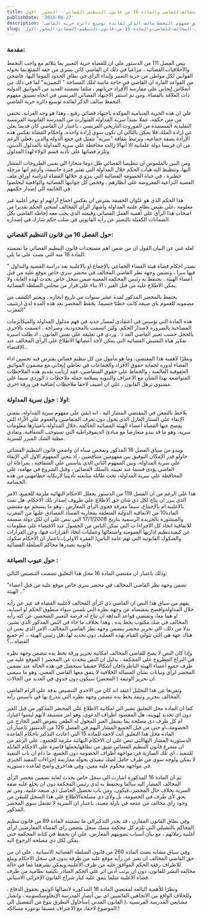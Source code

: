 ```yaml
---
title: الرأي المخالف للقاضي والمادة 16 من قانون التنظيم القضائي - المحور  الاول
publishDate: '2018-08-27'
description: 'ينص الفصل 111 من الدستور علي ان للقضاة حرية التعبير بما يتلائم مع واجب التحفظ والأخلاقيات القضائية ، مراعيا في ذلك ان القاضي كائن بشري من حقه التمتع بما تخوله القوانين لكل مواطن من حرية التعبير وإبداء الرأي في نطاق الحدود الموما اليها، فاضحي من القواعد القارة ان القاضي في حاجة ماسة لتلك المساحة “ التعبيرية” لما في ذلك من انعكاس إيجابي علي ممارسة الأفراد حرياتهم ، مثلما تضمنته العديد من المواثيق الدولية ذات العلاقة بالقضاء، ومن ثم استقر الاجتهاد القضائي الفرنسي في اتجاه تضييق مفهوم التحفظ سالف الذكر لفائدة توسيع دائرة حرية القاضي.'
slug: 'الرأي-المخالف-للقاضي-والمادة-16-من-قانون-التنظيم-القضائي-المحور-الاول'
---
```

### مقدمة:
ينص الفصل 111 من الدستور علي ان للقضاة حرية التعبير بما يتلائم مع واجب التحفظ والأخلاقيات القضائية ، مراعيا في ذلك ان القاضي كائن بشري من حقه التمتع بما تخوله القوانين لكل مواطن من حرية التعبير وإبداء الرأي في نطاق الحدود الموما اليها، فاضحي من القواعد القارة ان القاضي في حاجة ماسة لتلك المساحة " التعبيرية" لما في ذلك من انعكاس إيجابي علي ممارسة الأفراد حرياتهم ، مثلما تضمنته العديد من المواثيق الدولية ذات العلاقة بالقضاء، ومن ثم استقر الاجتهاد القضائي الفرنسي في اتجاه تضييق مفهوم التحفظ سالف الذكر لفائدة توسيع دائرة حرية القاضي.

علي ان هذه الحرية المتنامية المؤكدة باجتهاد قضائي رفيع ، وهذا هو وجه الغرابة، تختفي من متن حكمه، عملا بمبدأ سرية المداولة المتوارث من المدرسة القانونية الفرنسية التقليدية المستمدة من الموروث التاريخي الفرنسي ، باعتبار ان القاضي كان قديما يعلن عن إرادة الملك فلا يمكن بالتالي ان تكون سوي إرادة واحدة، واحكام القضاة تعكس هذه الإرادة بصفة جماعية، وترتبط بثقافة "سرية" تتمثل في جمع الدولة والدين ،فعلي الرغم من ان فرنسا دولة علمانية الا أنهالا زالت محافظة علي سرية المداولة بالمدلول الديني، وتلزم قضاتها علي تأدية قسم الولاء لهذا المدلول.

ومن البين بالملموس ان تنظيمنا القضائي ظل دوما منحازا الي نفس الطروحات المشار اليها، وتنظبط اليه هيآت الحكم خلال المداولة التي تعتبر فترة حاسمة، وأزعم انها مرحلة خطيرة ، في حياة الخصومة القضائية التي ينزو ي خلالها القضاة لدراسة أوراق ملف القضية النزاعية المعروضة علي أنظارهم ، وفحص كل جوانبها القضائية والواقعية ليخلصوا في الخاتمة الي إصدار حكمهم.

هذا الحكم الذي هو عَنْوَان الحقيقة يفترض ان يعكس اجماع آرائهم او توفر أغلبية غير معلومة ،علي نقيض نظام علنية المداولة واشهار الرأي المخالف لمنحي الحكم تقديرا من اصحاب هذا الرأي علي أهمية العمل القضائي وقيمته الذي يجب معه إحاطة القاضي بكل الضمانات الكفيلة بالتعبير عن رأيه القانوني في صلب حكم شارك في إصداره.

### حول الفصل 16 من قانون التنظيم القضائي:
لعله غني عن البيان القول ان من ضمن اهم مستجدات قانون التنظيم القضائي ما تضمنته المادة 16 منه التي نصت علي ما يلي:

" تصدر احكام قضاة هيئة القضاء الجماعي بالإجماع او بالاغلبية بعد دراسة القضية والتداول فيها سرا ، وتضمن وجهة نظر القاضي المخالف في محضر سري خاص موقع عليه من قبل أعضاء الهيئة ، يحتفظ به رئيس المحكمة المعنية ضمن سجل خاص يحدث لهذه الغاية، ولا يمكن الاطلاع عليه من قبل الغير ، الا بناء علي قرار من مجلس السلطة القضائية. 

يحتفظ بالمحضر المذكور لمدة عشر سنوات من تاريخ انجازه ، ويعتبر الكشف من مضمونه للعموم باي صيغة كانت خطئا جسيما، يحفظ المحضر بعد هذه المدة لدي ارشيف المغرب"

هذه المادة التي تؤسس في اعتقادي لمسار جديد في فهم مدلول المداولة والميكانزمات المصاحبة بالضرورة لاصدار الحكم، ولئن اتسمت بالمحدودية، وصراحة ، اتسمت بالاحري بالخجل حسب تعبير القاضي الفذ ذ . وردي في تعليقه علي نفس القانون ، اذ ظلت اسيرة تفكير هياة التفتيش القضائية التي يمكن لأحد أعضائها الاطلاع علي الرأي المخالف عند الاقتضاء..

ونظرًا لاهمية هذا المقتضي، وما هو مأمول من كل تنظيم قضائي يفترض فيه تحسين اداء القضاء لدوره لحماية حقوق الأفراد والجماعات في تعاطي إيجابي مع مضمون المواثيق الحقوقية العالمية ، والحفاظ علي حقوق المتقاضين، فقد ارتأيت تقديم هذه الملاحظات المتواضعة بهذا الشأن مع الاعتراف والتنويه بسلامة جملة ملاحظات ذ الوردي سيما علي مستوي ترهل القانون ، علي ان أضيف لاحقا ملاحظات إضافية في ورقة اخري.

### اولا : حول سرية المداولة:
يلاحظ بالتمعن في المقتضي المشار اليه ، انه ابقي علي مفهوم سرية المداولة، بمعني الإبقاء علي الستار العازل الذي يحول دون تعرف المتقاضين والعموم علي الاّراء التي يفصح عنها القضاة أعضاء الهيئة القضائية الحاكمة ،خلال المداولة،باعتبارها معلومات سرية، وهو ما قد يبدو متعارضا مع مبادئ الديموقراطية التي تستوجب الشفافية، وتفادي مظنة الشك المبرر للسرية.

ويبدو من سياق الفصل 16 المذكور وتفحص مبناه ان واضعي قانون التنظيم القضائي حاولو قدر الإمكان التوفيق بين مفهومين متناقضين ، اذ ينحي المفهوم الاول الي الإبقاء علي سرية المداولة، وبين المفهوم الثاني الذي يتأسس علي الشفافية ، بمراعاة ان القاضي يؤدي قسما عند تعيينه بالسلك القضائي ، وقبل الشروع في مهامه، علي المحافظة علي سرية المداولة، تحت طائلة متابعته تأديبيا لارتكابه خطامهني من هذه الجسامة.

هذا علي الرغم من ان الفصل 119 من الدستور يجعلل الاحكام النهائية ملزمة للجميع، الامر الذي يبرر ان يتاح لكل ذي شان حق الاطلاع علي ظروف إصدار تلك الاحكام، هل تمت بالاغلبية ام بالإجماع، سيما معرفة فحوي الرأي المعارض ، وهو ما ينسجم مع مقتضي المادة10 من الاتفاقية الدولية المتعلقة بمحاربة الفساد المصادق عليها من المغرب والمنشورة بالجريدة الرسمية بتاريخ 17/1/2008 التي تنص علي ان لكل دولة منضمة للاتفاقية اتخاذ كل الاجراءا ت التي تمكن الناس من الحصول عند الاقتضاء علي معلومات عن كيفيةتنظيم ادارتها العمومية واشتغالها وعمليات اتخاذ القرارات فيها، وعن القرارات والصكوك القانونية التي تهم عامة الناس( الفقرة الاولي)،،باعتبار ان الاحكام صكوك قانونية تصدرها محاكم السلطة القضائية.

### حول عيوب الصياغة :
وذلك باعتبار ان مقتضي المادة 16 محل هذا التعليق تضمنت التنصيص التالي:

"تضمن وجهة نظر القاضي المخالف في محضر سري خاص موقع عليه من قبل أعضاء الهيئة .."

يفهم من سياق هذا النص ان القاضي ذي الرأي المخالف لأغلبية القضاة قد عبر عن رأيه خلال المداولةوافصح بمقتضاه عن وجهة نظره التي تلمس سواء منطوق الحكم او اسبابه، او هما معا، وتقتضي قواعد البداهة ان تتاح له فرصة التعبير الشخصي عن كنه رأيه المخالف في صك مكتوب بخط يده ، وهذا بخلاف ما جاء في النص المذكور الذي يشير، بدلا من ذلك، الي تحرير محضر يتضمن وجهة نظر القاضي المخالف، الامر الذي يعني ان هناك جهة هي التي تتولي القيام بهذه العملية، دون تحديد لها،،هل رئيس الهيئة ،، ام جميع القضاة ،،؟

وإذا كان النص لا يمنح للقاضي المخالف امكانية تحرير ورقة بخط يده تتضمن وجهة نظره في النزاع المطروح علي المحكمة ، بدليل ان النص يتحدث عن المحضر ( الموقع عليه من طرف جميع أعضاء الهيئة الناظرة)فان أشكالا حقيقيا سيحصل في هذه الحالة عند تضمين المحضر لرأي وبيانات بشأن المسالة الخلافية لا يتفق معها القاضي المعني، وهو ما سيعني ان تحرير الوثيقة ( المحضر) سيكون دون جدوي في العديد من الحالات.

وتفريعا عن هذا التحليل اعتقد انه كان من الاجدي التنصيص بدقة علي الزام القاضي المخالف بتحرير وثيقة بخط يده تتضمن وجهة نظره التي يتذرع بها في تأسيس رأيه.

كما ان المادة محل التعليق تشير الي امكانية الاطلاع علي المحضر المذكور من قبل الغير دون اي تحديد لهويته، هل المقصود أطراف الدعوي، وهو امر مستبعد لأنهم ليسوا اغيارا، ام كل طرف ذي مصلحة بما يشمل الغير المخول له الطعن بتعرض الغير الخارج عن الخصومة،،او حتي من قبل الجميع المشار اليهم في الفصل 126 من الدستور باعتبار ان المادة محل هذا التعليق أتت لاحقة للمادة 15 التي اعادت التذكير باحكام القاعدة الدستورية المشار اليهاالتي تنص علي ان الاحكام النهائية ملزمة للجميع،، علي الرغم من ان مشرع قانون التنظيم القضائي ضيق من نطاقهابجعلها قاصرة علي الاحكام القابلة للتنفيذ ، اي تلك السارية في مواجهة أطراف الخصومة دون الجميع، ما دام ان باب التنفيذ لا يمكن ولوجه سوي من طرف حامل لصك تنفيذي يخوله ممارسة إجراءات التنفيذ الجبري في مواجهة محكوم عليه معين، وفِي هذاخرق واضح لقاعدة دستورية.

ثم ان المادة 16 المذكورة اشارت الي سجل خاص يحدث لغاية تضمين محضر الرأي المخالف المشار اليه سالفا ويحتفظ به لدي رئيس المحكمة دون ان يخلع عليه صفة السرية بخلاف حال المحضر،،فيكون، ومن باب تحصيل الحاصل ذي صبغة علنية، ومن ثم يحق لأي طرف في الخصومة، بل ولأي ذي مصلحةالاطلاع علي هذا السجل للتيقن من وجود راي مخالف من عدمه في نازلة معينة، باعتبار ان السرية لا تشمل سوي المحضر المذكور.

وفِي نطاق القانون المقارن ، قد يجدر التذكيرالي ما تضمنته المادة 89 من قانون تنظيم المحاكم بالتشيلي التي تلزم كل محكمة مسك سجل يتضمن راي القضاة المعارضين لرأي أغلبية زملائهم ، مع بيان أسباب تصويتهم المعارض، علي ان يحفظ في كتابة المحكمة حتي يمكن لكل ذي مصلحة الرجوع اليه.

وفِي سياق مشابه نصت المادة 260 من قانون السلطة القضائية الاسبانية ، علي ان من حق القاضي المخالف ان يعبر عن رأيه موقع عليه من طرفه يدون في سجل الاحكام ويبلغ للاطراف رفقة الحكم الموافق عليه من طرف الأغلبية،ويمكن نشرهما معا في حالة مخالفة النشر للقانون، دون ان يرتب أدني اثر علي الحكم الصادر بكيفية نظامية من طرف قضاة الأغلبية مثلما يتفق عليه كبار شراح القانون الإجرائي الاسباني.

ونظرًا للأهمية البالغة لمقتضي المادة 16 المذكورة لاتصالها الوثيق بحقوق الدفاع ، وللخلاف الواقع بين الاتجاهين القائميين اي بين أنصار المدرسة الإنجلوسكسونية ، وانصار مشايعي المدرسة الفرنسية ،( القانون المدني )سأحاول التطرق بنوع من التفصيل الي الموضوع لاحقا، مع الاعتراف مسبقا بوعورة مسالكه.!

